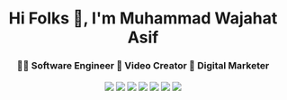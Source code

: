 <h1 align="center">Hi Folks 👋, I'm Muhammad Wajahat Asif</h1>
<h3 align="center">👨‍💻 Software Engineer 🎥 Video Creator 🔎 Digital Marketer</h3> 

<div>
  <p align="center">
      <a href="https://facebook.com/wajahat.dhaka" target="_blank"><img align="center" src="https://img.icons8.com/bubbles/45/000000/facebook.png"/></a>
      <a href="https://instagram.com/TechnicalWajahat" target="_blank"><img align="center" src="https://img.icons8.com/bubbles/45/000000/instagram-new.png"/></a>
      <a href="https://twitter.com/TechWajahat" target="_blank"><img align="center" src="https://img.icons8.com/bubbles/45/000000/twitter.png"/></a>
      <a href="https://linkedin.com/in/TechnicalWajahat" target="_blank"><img align="center" src="https://img.icons8.com/bubbles/45/000000/linkedin.png"/></a>
      <a href="https://pinterest.com/TechnicalWajahat" target="_blank"><img align="center" src="https://img.icons8.com/bubbles/45/000000/pinterest.png"/></a>     
      <a href="https://youtube.com/TechnicalWajahat" target="_blank"><img align="center" src="https://img.icons8.com/bubbles/45/000000/youtube-play.png"/></a>
      <a href="https://github.com/TechnicalWajahat" target="_blank"><img align="center" src="https://img.icons8.com/bubbles/45/000000/github.png"/></a>
  </p>
</div>

<!--
**technicalwajahat/technicalwajahat** is a ✨ _special_ ✨ repository because its `README.md` (this file) appears on your GitHub profile.

Here are some ideas to get you started:

- 🔭 I’m currently working on ...
- 🌱 I’m currently learning ...
- 👯 I’m looking to collaborate on ...
- 🤔 I’m looking for help with ...
- 💬 Ask me about ...
- 📫 How to reach me: ...
- 😄 Pronouns: ...
- ⚡ Fun fact: ...
-->
